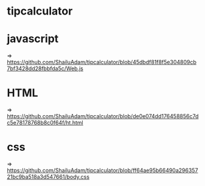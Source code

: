 # tipcalculator

# javascript
=> https://github.com/ShailuAdam/tipcalculator/blob/45dbdf81f8f5e304809cb7bf3428dd28fbbfda5c/Web.js

# HTML
=> https://github.com/ShailuAdam/tipcalculator/blob/de0e074dd176458856c7dc5e78178768b8c0f64f/ht.html

# css
=> https://github.com/ShailuAdam/tipcalculator/blob/ff64ae95b66490a29635721bc9ba518a3d547661/body.css
